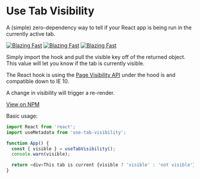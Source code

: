 # Use Tab Visibility

A (simple) zero-dependency way to tell if your React app is being run in the currently active tab.

[![Blazing Fast](https://badgen.now.sh/badge/speed/blazing%20%F0%9F%94%A5/green)](https://www.npmjs.com/package/use-tab-visibility) [![Blazing Fast](https://badgen.now.sh/badge/speed/blazing%20%F0%9F%94%A5/green)](https://www.npmjs.com/package/use-tab-visibility) [![Blazing Fast](https://badgen.now.sh/badge/speed/blazing%20%F0%9F%94%A5/green)](https://www.npmjs.com/package/use-tab-visibility)

Simply import the hook and pull the visible key off of the returned object. This value will let you know if the tab is currently visible.

The React hook is using the [Page Visibility API](https://developer.mozilla.org/en-US/docs/Web/API/Page_Visibility_API) under the hood is and compatible down to IE 10.

A change in visibility will trigger a re-render.

[View on NPM](https://www.npmjs.com/package/use-tab-visibility)

Basic usage:

```js
import React from 'react';
import useMetadata from 'use-tab-visibility';

function App() {
  const { visible } = useTabVisibility();
  console.warn(visible);

  return <div>This tab is current {visible ? 'visible' : 'not visible'}</div>;
}
```
